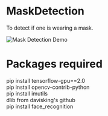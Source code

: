 # MaskDetection
To detect if one is wearing a mask.


![Mask Detection Demo](gif.gif)

# Packages required

pip install tensorflow-gpu==2.0\
pip install opencv-contrib-python\
pip install imutils\
dlib from davisking's github\
pip install face_recognition
